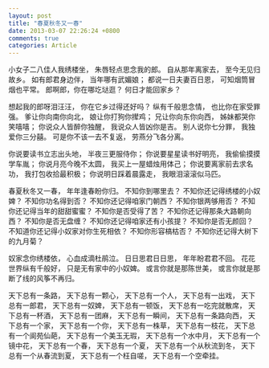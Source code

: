 ```yaml
---
layout: post
title: "春夏秋冬又一春"
date: 2013-03-07 22:26:24 +0800
comments: true
categories: Article
---
```


小女子二八佳人我绣楼坐，
朱唇轻点思念我的郎。
自从那年离家去，
至今无见归故乡。
如有郎君身边伴，
当年哪有武媚娘；
都说一日夫妻百日恩，
可知烟筒冒烟也平常。
郎啊郎，你在哪圪垯逛？
何日才能回家乡？

想起我的郎呀泪汪汪，
你在它乡过得还好吗？
纵有千般思念情，
也比你在家受罪强。
爹让你向南你向北，
娘让你打狗你撵鸡；
兄让你向东你向西，
姊妹都哭你笑嘻嘻；
你说众人皆醉你独醒，
我说众人皆凶你是吉。
别人说你七分罪，
我独爱你三分囍。
可是你不该一去不复返，
劳燕分飞各分离。

你说要读书立志出头地，
半夜三更服侍你；
你说要星星读书好明亮，
我偷偷摸摸学车胤；
你说月亮今晚不太圆，
我买上一屋蜡烛用体己；
你说要离家前去求名功，
我打包收拾最积极；
你说明日踩着晨露走，
我眼泪滚滚似马匹。

春夏秋冬又一春，
年年逢春盼你归。
不知你到哪里去？
不知你还记得绣楼的小奴婢？
不知你功名得到否？
不知你还记得咱家门朝西？
不知你银两够用否？
不知你还记得当年的甜甜蜜蜜？
不知你是否受得了苦？
不知你还记得那条大路朝向西？
不知你是否无盘缠？
不知你还记得咱家还有小孩提？
不知你是否无颜回？
不知道你还记得小奴家对你生死相依？
不知你形容槁枯否？
不知你还记得大树下的九月菊？

奴家念你绣楼依，
心血成滴杜鹃泣。
日日思君日日思，
年年盼君君不回。
花花世界纵有千般好，
只是无有家中的小奴婢。
或言你就是那陈世美，
或言你就是那断了线的风筝不再归。

天下总有一条路，
天下总有一颗心，
天下总有一个人，
天下总有一出戏，
天下总有一郎君，
天下总有一奴婢，
天下总有一顿饭，
天下总有一吃完就散席，
天下总有一杯酒，
天下总有一团麻，
天下总有一瞬间，
天下总有一条路向西，
天下总有一个家，
天下总有一个你，
天下总有一株草，
天下总有一枝花，
天下总有一个阆苑仙葩，
天下总有一个美玉无瑕，
天下总有一个水中月，
天下总有一个镜中花，
天下总有一个春，
天下总有一个夏，
天下总有一个从秋流到冬，
天下总有一个从春流到夏，
天下总有一个枉自嗟，
天下总有一个空牵挂。